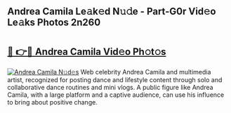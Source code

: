 ## Andrea Camila Le𝚊k𝚎d N𝚞𝚍e - Part-G0r Vid𝚎o Le𝚊ks Photos 2n260

# <h2><a href="http://fbezly.evod.top/?m=Andrea+Camila">🔗 👉🔴 Andrea Camila Vid𝚎o Ph𝚘t𝚘s</a></h2>

[![Andrea Camila N𝚞d𝚎s](https://i.imgur.com/8V9OHl7.gif)](http://fbezly.evod.top/?m=Andrea+Camila)
Web celebrity Andrea Camila and multimedia artist, recognized for posting dance and lifestyle content through solo and collaborative dance routines and mini vlogs. A public figure like Andrea Camila, with a large platform and a captive audience, can use his influence to bring about positive change. 
